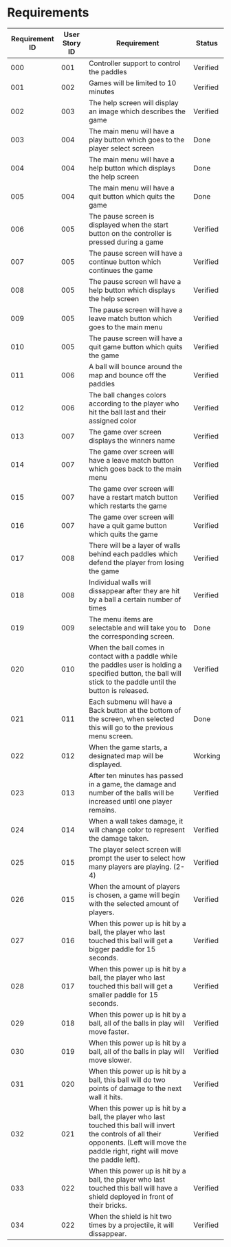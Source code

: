 # Requirements

| Requirement ID | User Story ID | Requirement | Status |
|----------------|---------------|-------------|--------|
|            000 |           001 | Controller support to control the paddles | Verified |
|            001 |           002 | Games will be limited to 10 minutes | Verified |
|            002 |           003 | The help screen will display an image which describes the game | Verified |
|            003 |           004 | The main menu will have a play button which goes to the player select screen | Done |
|            004 |           004 | The main menu will have a help button which displays the help screen | Done |
|            005 |           004 | The main menu will have a quit button which quits the game | Done |
|            006 |           005 | The pause screen is displayed when the start button on the controller is pressed during a game | Verified |
|            007 |           005 | The pause screen will have a continue button which continues the game | Verified |
|            008 |           005 | The pause screen wll have a help button which displays the help screen | Verified |
|            009 |           005 | The pause screen will have a leave match button which goes to the main menu | Verified |
|            010 |           005 | The pause screen will have a quit game button which quits the game | Verified |
|            011 |           006 | A ball will bounce around the map and bounce off the paddles| Verified |
|            012 |           006 | The ball changes colors according to the player who hit the ball last and their assigned color | Verified |
|            013 |           007 | The game over screen displays the winners name | Verified |
|            014 |           007 | The game over screen will have a leave match button which goes back to the main menu | Verified |
|            015 |           007 | The game over screen will have a restart match button which restarts the game | Verified |
|            016 |           007 | The game over screen will have a quit game button which quits the game | Verified |
|            017 |           008 | There will be a layer of walls behind each paddles which defend the player from losing the game | Verified |
|            018 |           008 | Individual walls will dissappear after they are hit by a ball a certain number of times | Verified |
|            019 |           009 | The menu items are selectable and will take you to the corresponding screen. | Done |
|            020 |           010 | When the ball comes in contact with a paddle while the paddles user is holding a specified button, the ball will stick to the paddle until the button is released. | Verified |
|            021 |           011 | Each submenu will have a Back button at the bottom of the screen, when selected this will go to the previous menu screen. | Done |
|            022 |           012 | When the game starts, a designated map will be displayed. | Working |
|            023 |           013 | After ten minutes has passed in a game, the damage and number of the balls will be increased until one player remains. | Verified |
|            024 |           014 | When a wall takes damage, it will change color to represent the damage taken. | Verified |
|            025 |           015 | The player select screen will prompt the user to select how many players are playing. (2-4) | Verified |
|            026 |           015 | When the amount of players is chosen, a game will begin with the selected amount of players. | Verified |
|            027 |           016 | When this power up is hit by a ball, the player who last touched this ball will get a bigger paddle for 15 seconds. | Verified |
|            028 |           017 | When this power up is hit by a ball, the player who last touched this ball will get a smaller paddle for 15 seconds. | Verified |
|            029 |           018 | When this power up is hit by a ball, all of the balls in play will move faster. | Verified |
|            030 |           019 | When this power up is hit by a ball, all of the balls in play will move slower. | Verified |
|            031 |           020 | When this power up is hit by a ball, this ball will do two points of damage to the next wall it hits. | Verified |
|            032 |           021 | When this power up is hit by a ball, the player who last touched this ball will invert the controls of all their opponents. (Left will move the paddle right, right will move the paddle left). | Verified |
|            033 |           022 | When this power up is hit by a ball, the player who last touched this ball will have a shield deployed in front of their bricks. | Verified |
|            034 |           022 | When the shield is hit two times by a projectile, it will dissappear. | Verified |
